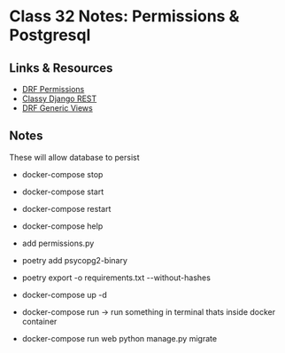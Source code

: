 # Class 32 Notes: Permissions & Postgresql

## Links & Resources

- [DRF Permissions](https://www.django-rest-framework.org/api-guide/permissions/)
- [Classy Django REST](http://www.cdrf.co/)
- [DRF Generic Views](https://www.django-rest-framework.org/api-guide/generic-views/)

## Notes

These will allow database to persist

- docker-compose stop
- docker-compose start
- docker-compose restart
- docker-compose help

- add permissions.py
- poetry add psycopg2-binary

- poetry export -o requirements.txt --without-hashes
- docker-compose up -d
- docker-compose run -> run something in terminal thats inside docker container
- docker-compose run web python manage.py migrate
